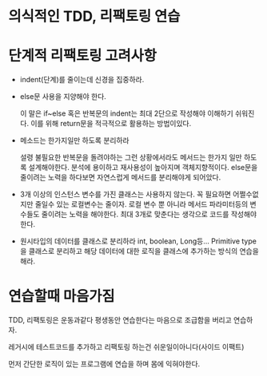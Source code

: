 # 의식적인 TDD, 리팩토링 연습

# 단계적 리팩토링 고려사항
* indent(단계)를 줄이는데 신경을 집중하라.
* else문 사용을 지양해야 한다. 

    이 말은 if~else 혹은 반복문의 indent는 최대 2단으로 작성해야 이해하기 쉬워진다. 이를 위해 return문을 적극적으로 활용하는 방법이있다. 

* 메소드는 한가지일만 하도록 분리하라

    설령 불필요한 반복문을 돌려야하는 그런 상황에서라도 메서드는 한가지 일만 하도록 설계해야한다. 분석에 용이하고 재사용성이 높아지며 객체지향적이다.
    else문을 줄이려는 노력을 하다보면 자연스럽게 메서드를 분리해야게 되어았다. 

* 3개 이상의 인스턴스 변수를 가진 클래스는 사용하지 않는다.
    꼭 필요하면 어쩔수없지만 줄일수 있는 로컬변수는 줄이자. 로컬 변수 뿐 아니라 메서드 파라미터등의 변수들도 줄이려는 노력을 해야한다. 최대 3개로 맞춘다는 생각으로 코드를 작성해야한다. 

* 원시타입의 데이터를 클래스로 분리하라
    int, boolean, Long등... Primitive type을 클래스로 분리하고 해당 데이터에 대한 로직을 클래스에 추가하는 방식의 연습을 해라.


# 연습할때 마음가짐
  TDD, 리팩토링은 운동과같다 평생동안 연습한다는 마음으로 조급함을 버리고 연습하자.

  레거시에 테스트코드를 추가하고 리팩토링 하는건 쉬운일이아니다(사이드 이팩트)

  먼저 간단한 로직이 있는 프로그램에 연습을 하며 몸에 익혀야한다.
 
